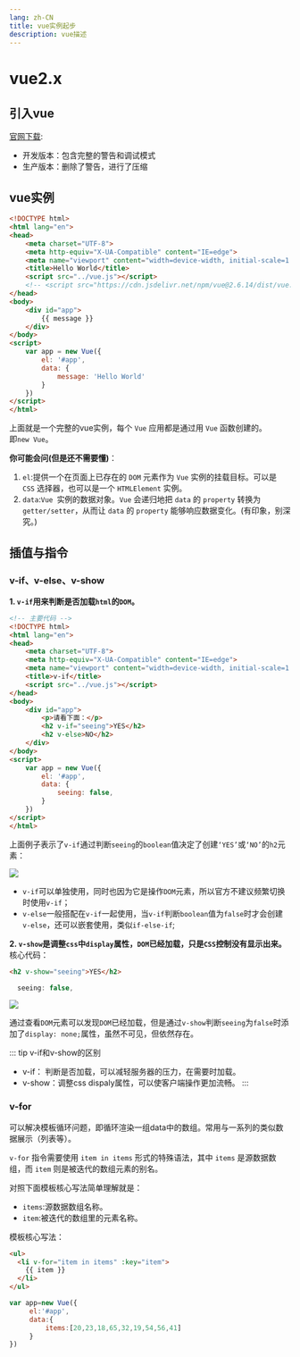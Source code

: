 ```yaml
---
lang: zh-CN
title: vue实例起步
description: vue描述
---
```

# vue2.x

##  引入vue

[官网下载](https://cn.vuejs.org/v2/guide/installation.html):
 - 开发版本：包含完整的警告和调试模式
 - 生产版本：删除了警告，进行了压缩

## vue实例

```html
<!DOCTYPE html>
<html lang="en">
<head>
    <meta charset="UTF-8">
    <meta http-equiv="X-UA-Compatible" content="IE=edge">
    <meta name="viewport" content="width=device-width, initial-scale=1.0">
    <title>Hello World</title>
    <script src="../vue.js"></script>
    <!-- <script src="https://cdn.jsdelivr.net/npm/vue@2.6.14/dist/vue.js"></script> -->
</head>
<body>
    <div id="app">
        {{ message }}
    </div>
</body>
<script>
    var app = new Vue({
        el: '#app',
        data: {
            message: 'Hello World'
        }
    })
</script>
</html>
```

上面就是一个完整的vue实例，每个 `Vue` 应用都是通过用 `Vue` 函数创建的。<br>
即`new Vue`。

**你可能会问(但是还不需要懂)**：
1. `el`:提供一个在页面上已存在的 `DOM` 元素作为 `Vue` 实例的挂载目标。可以是 `CSS` 选择器，也可以是一个 `HTMLElement` 实例。
2. `data`:`Vue `实例的数据对象。`Vue` 会递归地把 `data` 的 `property` 转换为 `getter/setter`，从而让 `data` 的 `property` 能够响应数据变化。(有印象，别深究。)

## 插值与指令

### v-if、v-else、v-show

**1. `v-if`用来判断是否加载`html`的`DOM`。**

```html
<!-- 主要代码 -->
<!DOCTYPE html>
<html lang="en">
<head>
    <meta charset="UTF-8">
    <meta http-equiv="X-UA-Compatible" content="IE=edge">
    <meta name="viewport" content="width=device-width, initial-scale=1.0">
    <title>v-if</title>
    <script src="../vue.js"></script>
</head>
<body>
    <div id="app">
        <p>请看下面：</p>
        <h2 v-if="seeing">YES</h2>
        <h2 v-else>NO</h2>
    </div>
</body>
<script>
    var app = new Vue({
        el: '#app',
        data: {
            seeing: false,
        }
    })
</script>
</html>
```

上面例子表示了`v-if`通过判断`seeing`的`boolean`值决定了创建`‘YES’`或`‘NO’`的`h2`元素：

![](https://s2.loli.net/2022/01/07/7JZNMSI3aP4lFnb.png)

- `v-if`可以单独使用，同时也因为它是操作`DOM`元素，所以官方不建议频繁切换时使用`v-if`；
- `v-else`一般搭配在`v-if`一起使用，当`v-if`判断`boolean`值为`false`时才会创建`v-else`，还可以嵌套使用，类似`if-else-if`;

**2. `v-show`是调整`css`中`display`属性，`DOM`已经加载，只是`CSS`控制没有显示出来。**
核心代码：

```html
<h2 v-show="seeing">YES</h2>
```

```js
  seeing: false,
```

![](https://s2.loli.net/2022/01/07/bsaDd2G4N5ljXpT.png)

通过查看`DOM`元素可以发现`DOM`已经加载，但是通过`v-show`判断`seeing`为`false`时添加了`display: none;`属性，虽然不可见，但依然存在。

::: tip v-if和v-show的区别
- v-if： 判断是否加载，可以减轻服务器的压力，在需要时加载。
- v-show：调整css dispaly属性，可以使客户端操作更加流畅。
:::

### v-for

可以解决模板循环问题，即循环渲染一组data中的数组。常用与一系列的类似数据展示（列表等）。

`v-for` 指令需要使用 `item in items` 形式的特殊语法，其中 `items` 是源数据数组，而 `item` 则是被迭代的数组元素的别名。

对照下面模板核心写法简单理解就是：
- `items`:源数据数组名称。
- `item`:被迭代的数组里的元素名称。

模板核心写法：
```html
<ul>
  <li v-for="item in items" :key="item">
    {{ item }}
  </li>
</ul>
```
```js
var app=new Vue({
     el:'#app',
     data:{
         items:[20,23,18,65,32,19,54,56,41]
     }
})
```